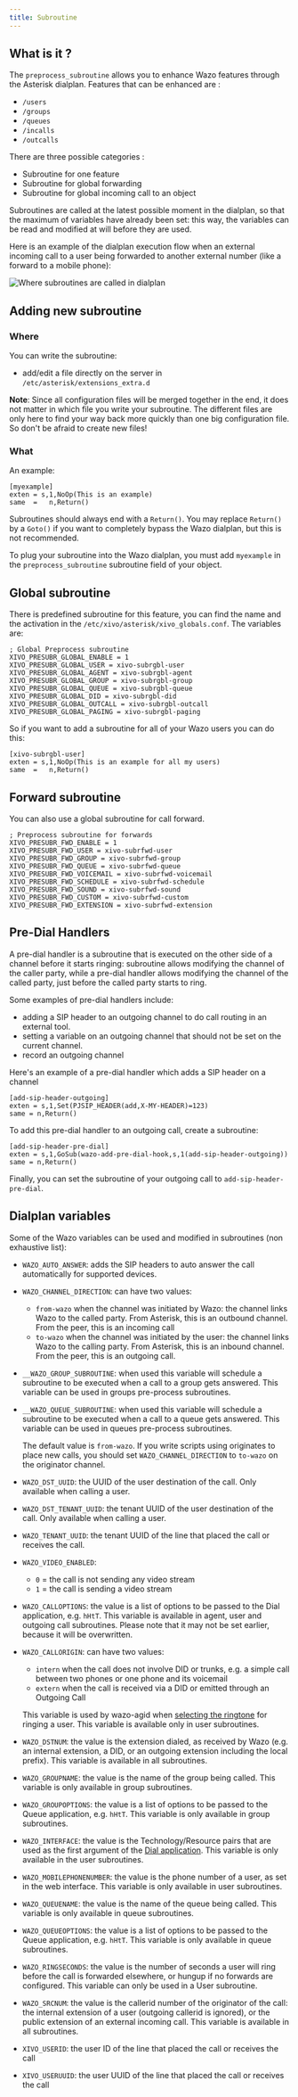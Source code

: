 ```yaml
---
title: Subroutine
---
```


## What is it ?

The `preprocess_subroutine` allows you to enhance Wazo features through the Asterisk dialplan.
Features that can be enhanced are :

- `/users`
- `/groups`
- `/queues`
- `/incalls`
- `/outcalls`

There are three possible categories :

- Subroutine for one feature
- Subroutine for global forwarding
- Subroutine for global incoming call to an object

Subroutines are called at the latest possible moment in the dialplan, so that the maximum of
variables have already been set: this way, the variables can be read and modified at will before
they are used.

Here is an example of the dialplan execution flow when an external incoming call to a user being
forwarded to another external number (like a forward to a mobile phone):

![Where subroutines are called in dialplan](/images/uc-doc/api_sdk/subroutines.png)

## Adding new subroutine

### Where

You can write the subroutine:

- add/edit a file directly on the server in `/etc/asterisk/extensions_extra.d`

**Note**: Since all configuration files will be merged together in the end, it does not matter in
which file you write your subroutine. The different files are only here to find your way back more
quickly than one big configuration file. So don't be afraid to create new files!

### What

An example:

```dialplan
[myexample]
exten = s,1,NoOp(This is an example)
same  =   n,Return()
```

Subroutines should always end with a `Return()`. You may replace `Return()` by a `Goto()` if you
want to completely bypass the Wazo dialplan, but this is not recommended.

To plug your subroutine into the Wazo dialplan, you must add `myexample` in the
`preprocess_subroutine` subroutine field of your object.

## Global subroutine

There is predefined subroutine for this feature, you can find the name and the activation in the
`/etc/xivo/asterisk/xivo_globals.conf`. The variables are:

```dialplan
; Global Preprocess subroutine
XIVO_PRESUBR_GLOBAL_ENABLE = 1
XIVO_PRESUBR_GLOBAL_USER = xivo-subrgbl-user
XIVO_PRESUBR_GLOBAL_AGENT = xivo-subrgbl-agent
XIVO_PRESUBR_GLOBAL_GROUP = xivo-subrgbl-group
XIVO_PRESUBR_GLOBAL_QUEUE = xivo-subrgbl-queue
XIVO_PRESUBR_GLOBAL_DID = xivo-subrgbl-did
XIVO_PRESUBR_GLOBAL_OUTCALL = xivo-subrgbl-outcall
XIVO_PRESUBR_GLOBAL_PAGING = xivo-subrgbl-paging
```

So if you want to add a subroutine for all of your Wazo users you can do this:

```dialplan
[xivo-subrgbl-user]
exten = s,1,NoOp(This is an example for all my users)
same  =   n,Return()
```

## Forward subroutine

You can also use a global subroutine for call forward.

```dialplan
; Preprocess subroutine for forwards
XIVO_PRESUBR_FWD_ENABLE = 1
XIVO_PRESUBR_FWD_USER = xivo-subrfwd-user
XIVO_PRESUBR_FWD_GROUP = xivo-subrfwd-group
XIVO_PRESUBR_FWD_QUEUE = xivo-subrfwd-queue
XIVO_PRESUBR_FWD_VOICEMAIL = xivo-subrfwd-voicemail
XIVO_PRESUBR_FWD_SCHEDULE = xivo-subrfwd-schedule
XIVO_PRESUBR_FWD_SOUND = xivo-subrfwd-sound
XIVO_PRESUBR_FWD_CUSTOM = xivo-subrfwd-custom
XIVO_PRESUBR_FWD_EXTENSION = xivo-subrfwd-extension
```

## Pre-Dial Handlers

A pre-dial handler is a subroutine that is executed on the other side of a channel before it starts
ringing: subroutine allows modifying the channel of the caller party, while a pre-dial handler
allows modifying the channel of the called party, just before the called party starts to ring.

Some examples of pre-dial handlers include:

- adding a SIP header to an outgoing channel to do call routing in an external tool.
- setting a variable on an outgoing channel that should not be set on the current channel.
- record an outgoing channel

Here's an example of a pre-dial handler which adds a SIP header on a channel

```dialplan
[add-sip-header-outgoing]
exten = s,1,Set(PJSIP_HEADER(add,X-MY-HEADER)=123)
same = n,Return()
```

To add this pre-dial handler to an outgoing call, create a subroutine:

```dialplan
[add-sip-header-pre-dial]
exten = s,1,GoSub(wazo-add-pre-dial-hook,s,1(add-sip-header-outgoing))
same = n,Return()
```

Finally, you can set the subroutine of your outgoing call to `add-sip-header-pre-dial`.

## Dialplan variables

Some of the Wazo variables can be used and modified in subroutines (non exhaustive list):

- `WAZO_AUTO_ANSWER`: adds the SIP headers to auto answer the call automatically for supported
  devices.
- `WAZO_CHANNEL_DIRECTION`: can have two values:

  - `from-wazo` when the channel was initiated by Wazo: the channel links Wazo to the called party.
    From Asterisk, this is an outbound channel. From the peer, this is an incoming call
  - `to-wazo` when the channel was initiated by the user: the channel links Wazo to the calling
    party. From Asterisk, this is an inbound channel. From the peer, this is an outgoing call.

- `__WAZO_GROUP_SUBROUTINE`: when used this variable will schedule a subroutine to be executed when
  a call to a group gets answered. This variable can be used in groups pre-process subroutines.

- `__WAZO_QUEUE_SUBROUTINE`: when used this variable will schedule a subroutine to be executed when
  a call to a queue gets answered. This variable can be used in queues pre-process subroutines.

  The default value is `from-wazo`. If you write scripts using originates to place new calls, you
  should set `WAZO_CHANNEL_DIRECTION` to `to-wazo` on the originator channel.

- `WAZO_DST_UUID`: the UUID of the user destination of the call. Only available when calling a user.
- `WAZO_DST_TENANT_UUID`: the tenant UUID of the user destination of the call. Only available when
  calling a user.
- `WAZO_TENANT_UUID`: the tenant UUID of the line that placed the call or receives the call.
- `WAZO_VIDEO_ENABLED`:

  - `0` = the call is not sending any video stream
  - `1` = the call is sending a video stream

- `WAZO_CALLOPTIONS`: the value is a list of options to be passed to the Dial application, e.g.
  `hHtT`. This variable is available in agent, user and outgoing call subroutines. Please note that
  it may not be set earlier, because it will be overwritten.
- `WAZO_CALLORIGIN`: can have two values:

  - `intern` when the call does not involve DID or trunks, e.g. a simple call between two phones or
    one phone and its voicemail
  - `extern` when the call is received via a DID or emitted through an Outgoing Call

  This variable is used by wazo-agid when
  [selecting the ringtone](/uc-doc/system/configuration_files#xivo-ring.conf) for ringing a user.
  This variable is available only in user subroutines.

- `WAZO_DSTNUM`: the value is the extension dialed, as received by Wazo (e.g. an internal extension,
  a DID, or an outgoing extension including the local prefix). This variable is available in all
  subroutines.
- `WAZO_GROUPNAME`: the value is the name of the group being called. This variable is only available
  in group subroutines.
- `WAZO_GROUPOPTIONS`: the value is a list of options to be passed to the Queue application, e.g.
  `hHtT`. This variable is only available in group subroutines.
- `WAZO_INTERFACE`: the value is the Technology/Resource pairs that are used as the first argument
  of the
  [Dial application](https://wiki.asterisk.org/wiki/display/AST/Asterisk+13+Application_Dial). This
  variable is only available in the user subroutines.
- `WAZO_MOBILEPHONENUMBER`: the value is the phone number of a user, as set in the web interface.
  This variable is only available in user subroutines.
- `WAZO_QUEUENAME`: the value is the name of the queue being called. This variable is only available
  in queue subroutines.
- `WAZO_QUEUEOPTIONS`: the value is a list of options to be passed to the Queue application, e.g.
  `hHtT`. This variable is only available in queue subroutines.
- `WAZO_RINGSECONDS`: the value is the number of seconds a user will ring before the call is
  forwarded elsewhere, or hungup if no forwards are configured. This variable can only be used in a
  User subroutine.
- `WAZO_SRCNUM`: the value is the callerid number of the originator of the call: the internal
  extension of a user (outgoing callerid is ignored), or the public extension of an external
  incoming call. This variable is available in all subroutines.
- `XIVO_USERID`: the user ID of the line that placed the call or receives the call
- `XIVO_USERUUID`: the user UUID of the line that placed the call or receives the call
